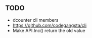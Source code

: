 
TODO
----

* dcounter cli members
* https://github.com/codegangsta/cli
* Make API.Inc() return the old value

